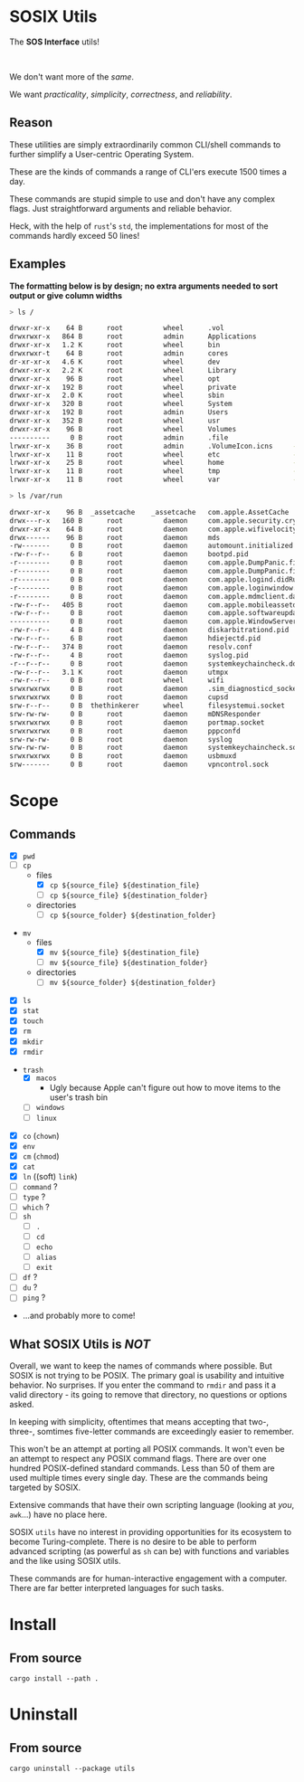 # SOSIX Utils

The **SOS Interface** utils!

<br>

We don't want more of the *same*.

We want *practicality*, *simplicity*, *correctness*, and *reliability*.

## Reason

These utilities are simply extraordinarily common CLI/shell commands to further
simplify a User-centric Operating System.

These are the kinds of commands a range of CLI'ers execute 1500 times a day.

These commands are stupid simple to use and don't have any complex flags. Just
straightforward arguments and reliable behavior.

Heck, with the help of `rust`'s `std`, the implementations for most of the
commands hardly exceed 50 lines!

## Examples

**The formatting below is by design; no extra arguments needed to sort output
or give column widths**

```sh
> ls /

drwxr-xr-x    64 B      root          wheel      .vol
drwxrwxr-x   864 B      root          admin      Applications
drwxr-xr-x   1.2 K      root          wheel      bin
drwxrwxr-t    64 B      root          admin      cores
dr-xr-xr-x   4.6 K      root          wheel      dev
drwxr-xr-x   2.2 K      root          wheel      Library
drwxr-xr-x    96 B      root          wheel      opt
drwxr-xr-x   192 B      root          wheel      private
drwxr-xr-x   2.0 K      root          wheel      sbin
drwxr-xr-x   320 B      root          wheel      System
drwxr-xr-x   192 B      root          admin      Users
drwxr-xr-x   352 B      root          wheel      usr
drwxr-xr-x    96 B      root          wheel      Volumes
----------     0 B      root          admin      .file
lrwxr-xr-x    36 B      root          admin      .VolumeIcon.icns     -> System/Volumes/Data/.VolumeIcon.icns
lrwxr-xr-x    11 B      root          wheel      etc                  -> private/etc
lrwxr-xr-x    25 B      root          wheel      home                 -> /System/Volumes/Data/home
lrwxr-xr-x    11 B      root          wheel      tmp                  -> private/tmp
lrwxr-xr-x    11 B      root          wheel      var                  -> private/var

> ls /var/run

drwxr-xr-x    96 B  _assetcache    _assetcache   com.apple.AssetCache
drwx---r-x   160 B      root          daemon     com.apple.security.cryptexd
drwxr-xr-x    64 B      root          daemon     com.apple.wifivelocity
drwx------    96 B      root          daemon     mds
-rw-------     0 B      root          daemon     automount.initialized
-rw-r--r--     6 B      root          daemon     bootpd.pid
-r--------     0 B      root          daemon     com.apple.DumpPanic.finishedPMUFaultHandling
-r--------     0 B      root          daemon     com.apple.DumpPanic.finishedThisBoot
-r--------     0 B      root          daemon     com.apple.logind.didRunThisBoot
-r--------     0 B      root          daemon     com.apple.loginwindow.didRunThisBoot
-r--------     0 B      root          daemon     com.apple.mdmclient.daemon.didRunThisBoot
-rw-r--r--   405 B      root          daemon     com.apple.mobileassetd-MobileAssetBrain
-rw-r--r--     0 B      root          daemon     com.apple.softwareupdate.availableupdatesupdated
----------     0 B      root          daemon     com.apple.WindowServer.didRunThisBoot
-rw-r--r--     4 B      root          daemon     diskarbitrationd.pid
-rw-r--r--     6 B      root          daemon     hdiejectd.pid
-rw-r--r--   374 B      root          daemon     resolv.conf
-rw-r--r--     4 B      root          daemon     syslog.pid
-r--r--r--     0 B      root          daemon     systemkeychaincheck.done
-rw-r--r--   3.1 K      root          daemon     utmpx
-rw-r--r--     0 B      root          wheel      wifi
srwxrwxrwx     0 B      root          daemon     .sim_diagnosticd_socket
srwxrwxrwx     0 B      root          daemon     cupsd
srw-r--r--     0 B  thethinkerer      wheel      filesystemui.socket
srw-rw-rw-     0 B      root          daemon     mDNSResponder
srwxrwxrwx     0 B      root          daemon     portmap.socket
srwxrwxrwx     0 B      root          daemon     pppconfd
srw-rw-rw-     0 B      root          daemon     syslog
srw-rw-rw-     0 B      root          daemon     systemkeychaincheck.socket
srwxrwxrwx     0 B      root          daemon     usbmuxd
srw-------     0 B      root          daemon     vpncontrol.sock
```

# Scope

## Commands

- [x] `pwd`
- [ ] `cp`
  - files
    - [x] `cp ${source_file} ${destination_file}`
    - [ ] `cp ${source_file} ${destination_folder}`
  - directories
    - [ ] `cp ${source_folder} ${destination_folder}`
- `mv`
  - files
    - [x] `mv ${source_file} ${destination_file}`
    - [ ] `mv ${source_file} ${destination_folder}`
  - directories
    - [ ] `mv ${source_folder} ${destination_folder}`
- [x] `ls`
- [x] `stat`
- [x] `touch`
- [x] `rm`
- [x] `mkdir`
- [x] `rmdir`
- `trash`
  - [x] `macos`
    - Ugly because Apple can't figure out how to move items to the user's trash
    bin
  - [ ] `windows`
  - [ ] `linux`
- [x] `co` (`chown`)
- [x] `env`
- [x] `cm` (`chmod`)
- [x] `cat`
- [x] `ln` ((soft) `link`)
- [ ] `command` ?
- [ ] `type` ?
- [ ] `which` ?
- [ ] `sh`
  - [ ] `.`
  - [ ] `cd`
  - [ ] `echo`
  - [ ] `alias`
  - [ ] `exit`
- [ ] `df` ?
- [ ] `du` ?
- [ ] `ping` ?

- ...and probably more to come!

## What SOSIX Utils is *NOT*

Overall, we want to keep the names of commands where possible. But SOSIX is not
trying to be POSIX. The primary goal is usability and intuitive behavior.
No surprises. If you enter the command to `rmdir` and pass it a valid
directory - its going to remove that directory, no questions or options asked.

In keeping with simplicity, oftentimes that means accepting that two-, three-,
somtimes five-letter commands are exceedingly easier to remember.

This won't be an attempt at porting all POSIX commands. It won't even be an
attempt to respect any POSIX command flags. There are over one hundred
POSIX-defined standard commands. Less than 50 of them are used multiple times
every single day. These are the commands being targeted by SOSIX.


Extensive commands that have their own scripting language (looking at *you*,
`awk`...) have no place here.

SOSIX `utils` have no interest in providing opportunities for its ecosystem to
become Turing-complete. There is no desire to be able to perform advanced
scripting (as powerful as `sh` can be) with functions and variables and the
like using SOSIX utils.

These commands are for human-interactive engagement with a computer. There are
far better interpreted languages for such tasks.

# Install

## From source

```
cargo install --path .
```

# Uninstall

## From source

```
cargo uninstall --package utils
```
